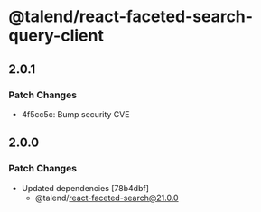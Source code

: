# @talend/react-faceted-search-query-client

## 2.0.1

### Patch Changes

- 4f5cc5c: Bump security CVE

## 2.0.0

### Patch Changes

- Updated dependencies [78b4dbf]
  - @talend/react-faceted-search@21.0.0
